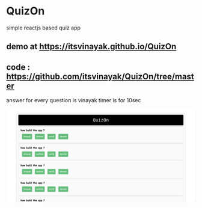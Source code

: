 # QuizOn


simple reactjs based quiz app

## demo at https://itsvinayak.github.io/QuizOn
## code : https://github.com/itsvinayak/QuizOn/tree/master
answer for every question is vinayak
timer is for 10sec

<p align="center"> <img src="Screenshot from 2020-02-12 10-36-28.png" /></p>

